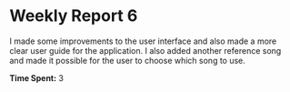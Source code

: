 # Weekly Report 6
I made some improvements to the user interface and also made a more clear user guide for the application. I also added another reference song and made it possible for the user to choose which song to use.

**Time Spent:** 3
